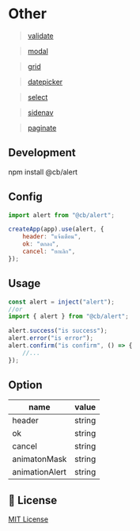 # Other

> <a href="https://github.com/CB279/vue-3-cb-validate">validate</a>

> <a href="https://github.com/CB279/vue-3-cb-modal">modal</a>

> <a href="https://github.com/CB279/vue-3-cb-grid">grid</a>

> <a href="https://github.com/CB279/vue-3-cb-datepicker">datepicker</a>

> <a href="https://github.com/CB279/vue-3-cb-select">select</a>

> <a href="https://github.com/CB279/vue-3-cb-sidenav">sidenav</a>

> <a href="https://github.com/CB279/vue-3-cb-paginate">paginate</a>

## Development

npm install @cb/alert

## Config

```js
import alert from "@cb/alert";

createApp(app).use(alert, {
    header: "แจ้งเตือน",
    ok: "ตกลง",
    cancel: "ยกเลิก",
});
```

## Usage

```js
const alert = inject("alert");
//or
import { alert } from "@cb/alert";

alert.success("is success");
alert.error("is error");
alert.confirm("is confirm", () => {
    //...
});
```

## Option

| name           | value  |
| -------------- | ------ |
| header         | string |
| ok             | string |
| cancel         | string |
| animatonMask   | string |
| animationAlert | string |

## 📑 License

[MIT License](./LICENSE)

